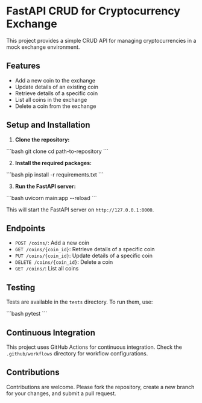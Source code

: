 # FastAPI CRUD for Cryptocurrency Exchange

This project provides a simple CRUD API for managing cryptocurrencies in a mock exchange environment.

## Features

- Add a new coin to the exchange
- Update details of an existing coin
- Retrieve details of a specific coin
- List all coins in the exchange
- Delete a coin from the exchange

## Setup and Installation

1. **Clone the repository:**

\`\`\`bash
git clone <repository-url>
cd path-to-repository
\`\`\`

2. **Install the required packages:**

\`\`\`bash
pip install -r requirements.txt
\`\`\`

3. **Run the FastAPI server:**

\`\`\`bash
uvicorn main:app --reload
\`\`\`

This will start the FastAPI server on `http://127.0.0.1:8000`.

## Endpoints

- `POST /coins/`: Add a new coin
- `GET /coins/{coin_id}`: Retrieve details of a specific coin
- `PUT /coins/{coin_id}`: Update details of a specific coin
- `DELETE /coins/{coin_id}`: Delete a coin
- `GET /coins/`: List all coins

## Testing

Tests are available in the `tests` directory. To run them, use:

\`\`\`bash
pytest
\`\`\`

## Continuous Integration

This project uses GitHub Actions for continuous integration. Check the `.github/workflows` directory for workflow configurations.

## Contributions

Contributions are welcome. Please fork the repository, create a new branch for your changes, and submit a pull request. 
